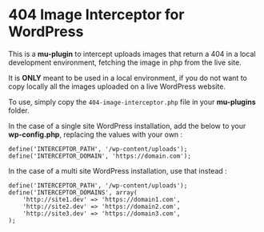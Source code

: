 # 404 Image Interceptor for WordPress

This is a **mu-plugin** to intercept uploads images that return a 404 in a local development environment, fetching the image in php from the live site.

It is **ONLY** meant to be used in a local environment, if you do not want to copy locally all the images uploaded on a live WordPress website.

To use, simply copy the `404-image-interceptor.php` file in your **mu-plugins** folder. 

In the case of a single site WordPress installation, add the below to your **wp-config.php**, replacing the values with your own :
```
define('INTERCEPTOR_PATH', '/wp-content/uploads');
define('INTERCEPTOR_DOMAIN', 'https://domain.com');
```

In the case of a multi site WordPress installation, use that instead :
```
define('INTERCEPTOR_PATH', '/wp-content/uploads');
define('INTERCEPTOR_DOMAINS', array(
    'http://site1.dev' => 'https://domain1.com', 
    'http://site2.dev' => 'https://domain2.com', 
    'http://site3.dev' => 'https://domain3.com', 
);
```

